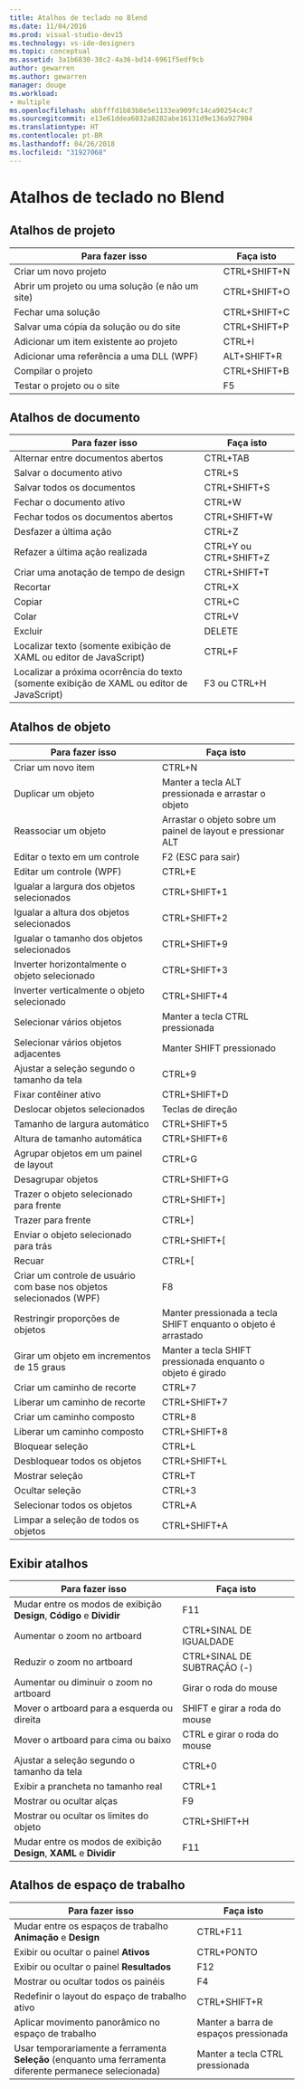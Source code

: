```yaml
---
title: Atalhos de teclado no Blend
ms.date: 11/04/2016
ms.prod: visual-studio-dev15
ms.technology: vs-ide-designers
ms.topic: conceptual
ms.assetid: 3a1b6830-30c2-4a36-bd14-6961f5edf9cb
author: gewarren
ms.author: gewarren
manager: douge
ms.workload:
- multiple
ms.openlocfilehash: abbfffd1b83b8e5e1133ea909fc14ca90254c4c7
ms.sourcegitcommit: e13e61ddea6032a8282abe16131d9e136a927984
ms.translationtype: HT
ms.contentlocale: pt-BR
ms.lasthandoff: 04/26/2018
ms.locfileid: "31927068"
---
```

# <a name="keyboard-shortcuts-in-blend"></a>Atalhos de teclado no Blend
## <a name="project-shortcuts"></a>Atalhos de projeto

|Para fazer isso|Faça isto|
|----------------|-------------|
|Criar um novo projeto|CTRL+SHIFT+N|
|Abrir um projeto ou uma solução (e não um site)|CTRL+SHIFT+O|
|Fechar uma solução|CTRL+SHIFT+C|
|Salvar uma cópia da solução ou do site|CTRL+SHIFT+P|
|Adicionar um item existente ao projeto|CTRL+I|
|Adicionar uma referência a uma DLL (WPF)|ALT+SHIFT+R|
|Compilar o projeto|CTRL+SHIFT+B|
|Testar o projeto ou o site|F5|

## <a name="document-shortcuts"></a>Atalhos de documento

|Para fazer isso|Faça isto|
|----------------|-------------|
|Alternar entre documentos abertos|CTRL+TAB|
|Salvar o documento ativo|CTRL+S|
|Salvar todos os documentos|CTRL+SHIFT+S|
|Fechar o documento ativo|CTRL+W|
|Fechar todos os documentos abertos|CTRL+SHIFT+W|
|Desfazer a última ação|CTRL+Z|
|Refazer a última ação realizada|CTRL+Y ou CTRL+SHIFT+Z|
|Criar uma anotação de tempo de design|CTRL+SHIFT+T|
|Recortar|CTRL+X|
|Copiar|CTRL+C|
|Colar|CTRL+V|
|Excluir|DELETE|
|Localizar texto (somente exibição de XAML ou editor de JavaScript)|CTRL+F|
|Localizar a próxima ocorrência do texto (somente exibição de XAML ou editor de JavaScript)|F3 ou CTRL+H|

## <a name="object-shortcuts"></a>Atalhos de objeto

|Para fazer isso|Faça isto|
|----------------|-------------|
|Criar um novo item|CTRL+N|
|Duplicar um objeto|Manter a tecla ALT pressionada e arrastar o objeto|
|Reassociar um objeto|Arrastar o objeto sobre um painel de layout e pressionar ALT|
|Editar o texto em um controle|F2 (ESC para sair)|
|Editar um controle (WPF)|CTRL+E|
|Igualar a largura dos objetos selecionados|CTRL+SHIFT+1|
|Igualar a altura dos objetos selecionados|CTRL+SHIFT+2|
|Igualar o tamanho dos objetos selecionados|CTRL+SHIFT+9|
|Inverter horizontalmente o objeto selecionado|CTRL+SHIFT+3|
|Inverter verticalmente o objeto selecionado|CTRL+SHIFT+4|
|Selecionar vários objetos|Manter a tecla CTRL pressionada|
|Selecionar vários objetos adjacentes|Manter SHIFT pressionado|
|Ajustar a seleção segundo o tamanho da tela|CTRL+9|
|Fixar contêiner ativo|CTRL+SHIFT+D|
|Deslocar objetos selecionados|Teclas de direção|
|Tamanho de largura automático|CTRL+SHIFT+5|
|Altura de tamanho automática|CTRL+SHIFT+6|
|Agrupar objetos em um painel de layout|CTRL+G|
|Desagrupar objetos|CTRL+SHIFT+G|
|Trazer o objeto selecionado para frente|CTRL+SHIFT+]|
|Trazer para frente|CTRL+]|
|Enviar o objeto selecionado para trás|CTRL+SHIFT+[|
|Recuar|CTRL+[|
|Criar um controle de usuário com base nos objetos selecionados (WPF)|F8|
|Restringir proporções de objetos|Manter pressionada a tecla SHIFT enquanto o objeto é arrastado|
|Girar um objeto em incrementos de 15 graus|Manter a tecla SHIFT pressionada enquanto o objeto é girado|
|Criar um caminho de recorte|CTRL+7|
|Liberar um caminho de recorte|CTRL+SHIFT+7|
|Criar um caminho composto|CTRL+8|
|Liberar um caminho composto|CTRL+SHIFT+8|
|Bloquear seleção|CTRL+L|
|Desbloquear todos os objetos|CTRL+SHIFT+L|
|Mostrar seleção|CTRL+T|
|Ocultar seleção|CTRL+3|
|Selecionar todos os objetos|CTRL+A|
|Limpar a seleção de todos os objetos|CTRL+SHIFT+A|

## <a name="view-shortcuts"></a>Exibir atalhos

|Para fazer isso|Faça isto|
|----------------|-------------|
|Mudar entre os modos de exibição **Design**, **Código** e **Dividir**|F11|
|Aumentar o zoom no artboard|CTRL+SINAL DE IGUALDADE|
|Reduzir o zoom no artboard|CTRL+SINAL DE SUBTRAÇÃO (-)|
|Aumentar ou diminuir o zoom no artboard|Girar o roda do mouse|
|Mover o artboard para a esquerda ou direita|SHIFT e girar a roda do mouse|
|Mover o artboard para cima ou baixo|CTRL e girar o roda do mouse|
|Ajustar a seleção segundo o tamanho da tela|CTRL+0|
|Exibir a prancheta no tamanho real|CTRL+1|
|Mostrar ou ocultar alças|F9|
|Mostrar ou ocultar os limites do objeto|CTRL+SHIFT+H|
|Mudar entre os modos de exibição **Design**, **XAML** e **Dividir**|F11|

## <a name="workspace-shortcuts"></a>Atalhos de espaço de trabalho

|Para fazer isso|Faça isto|
|----------------|-------------|
|Mudar entre os espaços de trabalho **Animação** e **Design**|CTRL+F11|
|Exibir ou ocultar o painel **Ativos**|CTRL+PONTO|
|Exibir ou ocultar o painel **Resultados**|F12|
|Mostrar ou ocultar todos os painéis|F4|
|Redefinir o layout do espaço de trabalho ativo|CTRL+SHIFT+R|
|Aplicar movimento panorâmico no espaço de trabalho|Manter a barra de espaços pressionada|
|Usar temporariamente a ferramenta **Seleção** (enquanto uma ferramenta diferente permanece selecionada)|Manter a tecla CTRL pressionada|